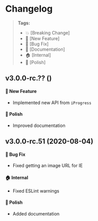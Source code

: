 Changelog
=========

> **Tags:**
> - :boom:       [Breaking Change]
> - :rocket:     [New Feature]
> - :bug:        [Bug Fix]
> - :memo:       [Documentation]
> - :house:      [Internal]
> - :nail_care:  [Polish]

## v3.0.0-rc.?? ()

#### :rocket: New Feature

* Implemented new API from `iProgress`

#### :nail_care: Polish

* Improved documentation

## v3.0.0-rc.51 (2020-08-04)

#### :bug: Bug Fix

* Fixed getting an image URL for IE

#### :house: Internal

* Fixed ESLint warnings

#### :nail_care: Polish

* Added documentation
